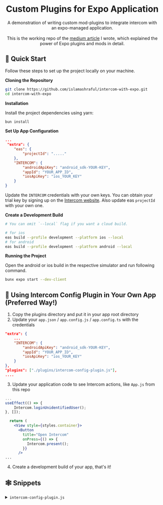 <div align="center">
  <h1 align="center">Custom Plugins for Expo Application</h1>
<div align="center">
A demonstration of writing custom mod-plugins to integrate intercom with an expo-managed application.<br/><br/>
</div>
This is the working repo of the <a href="https://imasharaful.medium.com/custom-plugins-for-expo-application-a17b7f889483">medium article</a> I wrote, which explained the power of Expo plugins and mods in detail. 
</div>

## <a name="quick-start">🤸 Quick Start</a>

Follow these steps to set up the project locally on your machine.

**Cloning the Repository**

```bash
git clone https://github.com/islamashraful/intercom-with-expo.git
cd intercom-with-expo
```

**Installation**

Install the project dependencies using yarn:

```bash
bun install
```

**Set Up App Configuration**

```json
...
 "extra": {
    "eas": {
        "projectId": "....."
    },
    "INTERCOM": {
        "androidApiKey": "android_sdk-YOUR-KEY",
        "appId": "YOUR_APP_ID",
        "iosApiKey": "ios_YOUR_KEY"
    }
}
```

Update the `INTERCOM` credentials with your own keys.
You can obtain your trial key by signing up on the [Intercom website](https://www.intercom.com/). Also update eas `projectId` with your own one.

**Create a Development Build**

```bash
# You can omit `--local` flag if you want a cloud build.

# for ios
eas build --profile development --platform ios --local
# for android
eas build --profile development --platform android --local
```

**Running the Project**

Open the android or ios build in the respective simulator and run following command.

```bash
bunx expo start --dev-client
```

## <a name="quick-start">🤸 Using Intercom Config Plugin in Your Own App (Preferred Way!)</a>

1. Copy the plugins directory and put it in your app root directory
2. Update your `app.json` / `app.config.js` / `app.config.ts` with the credentials

```json
"extra": {
    ...
    "INTERCOM": {
        "androidApiKey": "android_sdk-YOUR-KEY",
        "appId": "YOUR_APP_ID",
        "iosApiKey": "ios_YOUR_KEY"
    }
},
"plugins": ["./plugins/intercom-config-plugin.js"],
....
```

3. Update your application code to see Intercom actions, like `App.js` from this repo

```jsx
...
useEffect(() => {
    Intercom.loginUnidentifiedUser();
}, []);

  return (
    <View style={styles.container}>
      <Button
        title="Open Intercom"
        onPress={() => {
          Intercom.present();
        }}
      />
...
```

4. Create a development build of your app, that's it!

## <a name="snippets">🕸️ Snippets</a>

<details>
<summary><code>intercom-config-plugin.js</code></summary>

```js
const {
  withPlugins,
  withMainApplication,
  withAppDelegate,
  withInfoPlist,
} = require("@expo/config-plugins");

// Import intercom, insert following code on MainApplication.kt
// import com.intercom.reactnative.IntercomModule
const withMainApplicationIntercomImport = (expoConfig) =>
  withMainApplication(expoConfig, (modConfig) => {
    const contents = modConfig.modResults.contents;
    const regex = /.*import com\.intercom\.reactnative\.IntercomModule.*/;
    const match = contents.match(regex);
    if (match) {
      return modConfig;
    }

    const startIndexOfClassKeyword = contents.indexOf("class MainApplication");
    if (startIndexOfClassKeyword < 0) {
      return modConfig;
    }

    const codeToInject = `// Injected by intercom custom plugin\nimport com.intercom.reactnative.IntercomModule\n\n`;
    modConfig.modResults.contents = `${contents.slice(
      0,
      startIndexOfClassKeyword
    )}${codeToInject}${contents.slice(startIndexOfClassKeyword)}`;
    return modConfig;
  });

// Init intercom, on MainApplication.kt inside onCreate function
const withMainApplicationIntercomInit = (expoConfig) =>
  withMainApplication(expoConfig, (modConfig) => {
    if (!expoConfig?.extra?.INTERCOM) {
      return modConfig;
    }

    const contents = modConfig.modResults.contents;
    const regex = /.*IntercomModule\.initialize.*/;
    const match = contents.match(regex);
    if (match) {
      return modConfig;
    }

    const soLoaderCode = `SoLoader.init(this, OpenSourceMergedSoMapping)`;
    const startIndexForSoLoader = contents.indexOf(soLoaderCode);
    if (startIndexForSoLoader < 0) {
      return modConfig;
    }

    const endIndexOfSoLoader = startIndexForSoLoader + soLoaderCode.length;
    const codeToInject = `\n\n    // Injected by intercom custom plugin    \n    IntercomModule.initialize(this, "${expoConfig.extra.INTERCOM.androidApiKey}", "${expoConfig.extra.INTERCOM.appId}")\n`;
    modConfig.modResults.contents = `${contents.slice(
      0,
      endIndexOfSoLoader
    )}${codeToInject}${contents.slice(endIndexOfSoLoader)}`;
    return modConfig;
  });

// Import intercom on AppDelegate.mm
const withAppDelegateIntercomImport = (expoConfig) =>
  withAppDelegate(expoConfig, (modConfig) => {
    const contents = modConfig.modResults.contents;
    const match = contents.indexOf(`#import <IntercomModule.h>`);
    if (match > -1) {
      return modConfig;
    }

    const startIndexOfDelegateKeyword = contents.indexOf(
      "@implementation AppDelegate"
    );
    if (startIndexOfDelegateKeyword < 0) {
      return modConfig;
    }

    const codeToInject = `// Injected by intercom custom plugin\n#import <IntercomModule.h>\n\n`;
    modConfig.modResults.contents = `${contents.slice(
      0,
      startIndexOfDelegateKeyword
    )}${codeToInject}${contents.slice(startIndexOfDelegateKeyword)}`;
    return modConfig;
  });

// Init intercom on AppDelegate.mm inside didFinishLaunchingWithOptions
const withAppDelegateIntercomInit = (expoConfig) =>
  withAppDelegate(expoConfig, (modConfig) => {
    if (!expoConfig?.extra?.INTERCOM) {
      return modConfig;
    }

    const contents = modConfig.modResults.contents;
    const regex = /.*\[IntercomModule initialize.*/;
    const match = contents.match(regex);
    if (match) {
      return modConfig;
    }

    const initPropsCode = `self.initialProps = @{};`;
    const startIndexForInitProps = contents.indexOf(initPropsCode);
    if (startIndexForInitProps < 0) {
      return modConfig;
    }

    const endIndexOfInitProps = startIndexForInitProps + initPropsCode.length;
    const codeToInject = `\n  // Injected by intercom custom plugin\n  [IntercomModule initialize:@"${expoConfig.extra.INTERCOM.iosApiKey}" withAppId:@"${expoConfig.extra.INTERCOM.appId}"];`;
    modConfig.modResults.contents = `${contents.slice(
      0,
      endIndexOfInitProps
    )}${codeToInject}${contents.slice(endIndexOfInitProps)}`;
    return modConfig;
  });

// Add camera usage permission to Info.plist
const withInfoPlistCameraPermission = (expoConfig) =>
  withInfoPlist(expoConfig, (modConfig) => {
    if (modConfig.ios.infoPlist.NSCameraUsageDescription) {
      return modConfig;
    }

    modConfig.ios.infoPlist["NSCameraUsageDescription"] =
      "Access your camera to take photos within a conversation";

    return modConfig;
  });

module.exports = (expoConfig) => {
  return withPlugins(expoConfig, [
    [withMainApplicationIntercomImport],
    [withMainApplicationIntercomInit],
    [withAppDelegateIntercomImport],
    [withAppDelegateIntercomInit],
    [withInfoPlistCameraPermission],
  ]);
};
```

</details>
